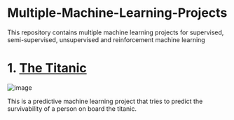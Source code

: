 # Multiple-Machine-Learning-Projects
This repository contains multiple machine learning projects for supervised, semi-supervised, unsupervised and reinforcement machine learning 


# 1. <a href="https://github.com/Ndaruga/Multiple-Machine-Learning-Projects/tree/titanic/Titanic%20project">The Titanic</a>

![image](https://user-images.githubusercontent.com/68260816/192472368-f86f6624-c721-4fe5-a11c-a1fc1a3c080a.png)


This is a predictive machine learning project that tries to predict the survivability of a person on board the titanic.
